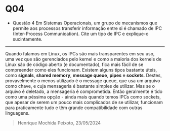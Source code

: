 # Q04
- Questão 4 
Em Sistemas Operacionais, um grupo de mecanismos que permite aos processos transferir informação entre si é chamado de IPC (Inter-Process Communication). 
Cite um tipo de IPC e explique-o sucintamente.

---

Quando falamos em Linux, os IPCs são mais transparentes em seu uso, uma vez que são gerenciados pelo kernel e como a maioria dos kernels de Linux são de código aberto (e documentado), fica mais fácil de se compreender como eles funcionam. Existem alguns tipos bastante úteis, como **signals**, **shared memory**, **message queue**, **pipes** e **sockets**. Destes, provavelmente o menos utilizado é o message queue, que usa um arquivo como chave, e cuja mensageria é bastante simples de utilizar. Mas se o arquivo é deletado, a mensageria é comprometida. Então geralmente é tido como uma péssima opção - ainda mais quando temos IPCs como sockets, que apesar de serem um pouco mais complicados de se utilizar, funcionam para praticamente tudo e têm grande compatibilidade com outras linguagens. 

> Henrique Mochida Peixoto, 23/05/2024